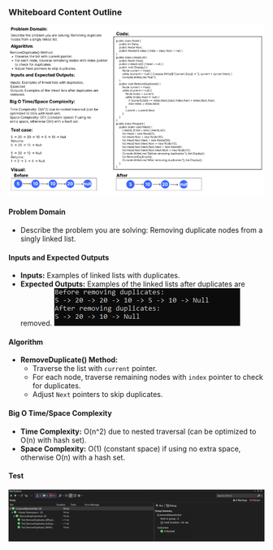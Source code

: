 ### Whiteboard Content Outline
![WhiteBored](Whiteborad.PNG)
#### Problem Domain
- Describe the problem you are solving: Removing duplicate nodes from a singly linked list.

#### Inputs and Expected Outputs
- **Inputs:** Examples of linked lists with duplicates.
- **Expected Outputs:** Examples of the linked lists after duplicates are removed.
![console](console.PNG)

#### Algorithm
- **RemoveDuplicate() Method:**
  - Traverse the list with `current` pointer.
  - For each node, traverse remaining nodes with `index` pointer to check for duplicates.
  - Adjust `Next` pointers to skip duplicates.

#### Big O Time/Space Complexity
- **Time Complexity:** O(n^2) due to nested traversal (can be optimized to O(n) with hash set).
- **Space Complexity:** O(1) (constant space) if using no extra space, otherwise O(n) with a hash set.

#### Test
![Test](Test.PNG)
